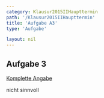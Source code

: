 ```yaml
---
category: Klausur2015IIHaupttermin
path: '/Klausur2015IIHaupttermin'
title: 'Aufgabe A3'
type: 'Aufgabe'

layout: nil
---
```


## Aufgabe 3
<p> <a href="https://www.isb.bayern.de/download/17093/2015_mathe_ii_haupttermin_angaben.pdf"> Komplette Angabe </a> </p>
<p> nicht sinnvoll </p>

